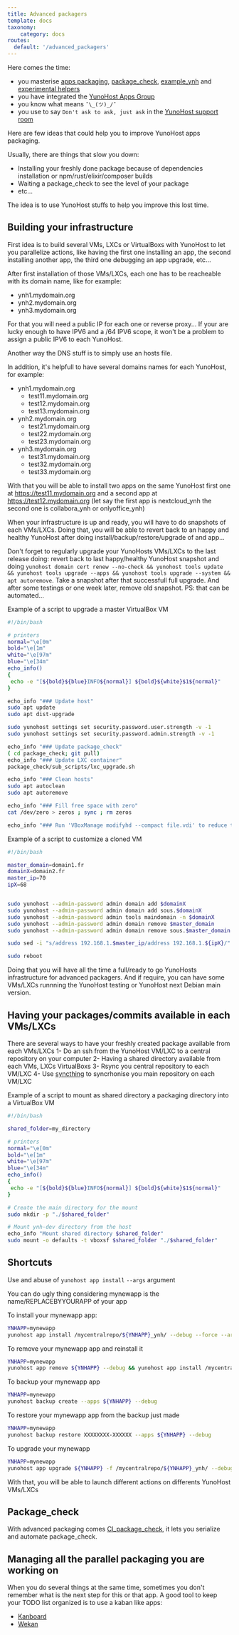 ```yaml
---
title: Advanced packagers
template: docs
taxonomy:
    category: docs
routes:
  default: '/advanced_packagers'
---
```


Here comes the time:

- you masterise [apps packaging](/packaging_apps), [package_check](https://github.com/YunoHost/package_check), [example_ynh](https://github.com/YunoHost/example_ynh) and [experimental helpers](https://github.com/YunoHost-Apps/Experimental_helpers)
- you have integrated the [YunoHost Apps Group](https://yunohost.org/#/project_organization)
- you know what means `¯\_(ツ)_/¯`
- you use to say `Don't ask to ask, just ask` in the [YunoHost support room](https://yunohost.org/#/help)

Here are few ideas that could help you to improve YunoHost apps packaging.

Usually, there are things that slow you down:

- Installing your freshly done package because of dependencies installation or npm/rust/elixir/composer builds
- Waiting a package_check to see the level of your package
- etc...

The idea is to use YunoHost stuffs to help you improve this lost time.

## Building your infrastructure

First idea is to build several VMs, LXCs or VirtualBoxs with YunoHost to let you parallelize actions, like having the first one installing an app, the second installing another app, the third one debugging an app upgrade, etc...

After first installation of those VMs/LXCs, each one has to be reacheable with its domain name, like for example:

- ynh1.mydomain.org
- ynh2.mydomain.org
- ynh3.mydomain.org

For that you will need a public IP for each one or reverse proxy...
If your are lucky enough to have IPV6 and a /64 IPV6 scope, it won't be a problem to assign a public IPV6 to each YunoHost.

Another way the DNS stuff is to simply use an hosts file.

In addition, it's helpfull to have several domains names for each YunoHost, for example:

- ynh1.mydomain.org
  - test11.mydomain.org
  - test12.mydomain.org
  - test13.mydomain.org
- ynh2.mydomain.org
  - test21.mydomain.org
  - test22.mydomain.org
  - test23.mydomain.org
- ynh3.mydomain.org
  - test31.mydomain.org
  - test32.mydomain.org
  - test33.mydomain.org

With that you will be able to install two apps on the same YunoHost first one at <https://test11.mydomain.org> and a second app at <https://test12.mydomain.org> (let say the first app is nextcloud_ynh the second one is collabora_ynh or onlyoffice_ynh)

When your infrastructure is up and ready, you will have to do snapshots of each VMs/LXCs. Doing that, you will be able to revert back to an happy and healthy YunoHost after doing install/backup/restore/upgrade of and app...

Don't forget to regularly upgrade your YunoHosts VMs/LXCs to the last release doing: revert back to last happy/healthy YunoHost snapshot and doing `yunohost domain cert renew --no-check && yunohost tools update && yunohost tools upgrade --apps && yunohost tools upgrade --system && apt autoremove`. Take a snapshot after that successfull full upgrade. And after some testings or one week later, remove old snapshot. PS: that can be automated...

Example of a script to upgrade a master VirtualBox VM

```bash
#!/bin/bash

# printers
normal="\e[0m"
bold="\e[1m"
white="\e[97m"
blue="\e[34m"
echo_info()
{
 echo -e "[${bold}${blue}INFO${normal}] ${bold}${white}$1${normal}"
}

echo_info "### Update host"
sudo apt update
sudo apt dist-upgrade

sudo yunohost settings set security.password.user.strength -v -1
sudo yunohost settings set security.password.admin.strength -v -1

echo_info "### Update package_check"
( cd package_check; git pull)
echo_info "### Update LXC container"
package_check/sub_scripts/lxc_upgrade.sh

echo_info "### Clean hosts"
sudo apt autoclean
sudo apt autoremove

echo_info "### Fill free space with zero"
cat /dev/zero > zeros ; sync ; rm zeros

echo_info "### Run 'VBoxManage modifyhd --compact file.vdi' to reduce the size of this VM"
```

Example of a script to customize a cloned VM

```bash
#!/bin/bash

master_domain=domain1.fr
domainX=domain2.fr
master_ip=70
ipX=68


sudo yunohost --admin-password admin domain add $domainX
sudo yunohost --admin-password admin domain add sous.$domainX
sudo yunohost --admin-password admin tools maindomain -n $domainX
sudo yunohost --admin-password admin domain remove $master_domain
sudo yunohost --admin-password admin domain remove sous.$master_domain

sudo sed -i "s/address 192.168.1.$master_ip/address 192.168.1.${ipX}/" /etc/network/interfaces

sudo reboot
```

Doing that you will have all the time a full/ready to go YunoHosts infrastructure for advanced packagers. And if require, you can have some VMs/LXCs runnning the YunoHost testing or YunoHost next Debian main version.

## Having your packages/commits available in each VMs/LXCs

There are several ways to have your freshly created package available from each VMs/LXCs
1- Do an ssh from the YunoHost VM/LXC to a central repository on your computer
2- Having a shared directory available from each VMs, LXCs VirtualBoxs
3- Rsync you central repository to each VM/LXC
4- Use [syncthing](https://github.com/YunoHost-Apps/syncthing_ynh) to syncrhonise you main repository on each VM/LXC

Example of a script to mount as shared directory a packaging directory into a VirtualBox VM

```bash
#!/bin/bash

shared_folder=my_directory

# printers
normal="\e[0m"
bold="\e[1m"
white="\e[97m"
blue="\e[34m"
echo_info()
{
 echo -e "[${bold}${blue}INFO${normal}] ${bold}${white}$1${normal}"
}

# Create the main directory for the mount
sudo mkdir -p "./$shared_folder"

# Mount ynh-dev directory from the host
echo_info "Mount shared directory $shared_folder"
sudo mount -o defaults -t vboxsf $shared_folder "./$shared_folder"
```

## Shortcuts

Use and abuse of `yunohost app install` `--args` argument

You can do ugly thing considering mynewapp is the name/REPLACEBYYOURAPP of your app

To install your mynewapp app:

```bash
YNHAPP=mynewapp
yunohost app install /mycentralrepo/${YNHAPP}_ynh/ --debug --force --args domain=test11.mydomain.org&path=/myapp&admin=alice&is_public=true&language=en&password=awesomepassword
```

To remove your mynewapp app and reinstall it

```bash
YNHAPP=mynewapp 
yunohost app remove ${YNHAPP} --debug && yunohost app install /mycentralrepo/${YNHAPP}_ynh/ --debug --force --args domain=test11.mydomain.org&path=/myapp&admin=alice&is_public=true&language=en&password=awesomepassword
```

To backup your mynewapp app

```bash
YNHAPP=mynewapp 
yunohost backup create --apps ${YNHAPP} --debug
```

To restore your mynewapp app from the backup just made

```bash
YNHAPP=mynewapp 
yunohost backup restore XXXXXXXX-XXXXXX --apps ${YNHAPP} --debug
```

To upgrade your mynewapp

```bash
YNHAPP=mynewapp 
yunohost app upgrade ${YNHAPP} -f /mycentralrepo/${YNHAPP}_ynh/ --debug
```

With that, you will be able to launch different actions on differents YunoHost VMs/LXCs

## Package_check

With advanced packaging comes [CI_package_check](https://github.com/YunoHost/CI_package_check), it lets you serialize and automate package_check.

## Managing all the parallel packaging you are working on

When you do several things at the same time, sometimes you don't remember what is the next step for this or that app.
A good tool to keep your TODO list organized is to use a kaban like apps:

- [Kanboard](https://github.com/YunoHost-Apps/kanboard_ynh)
- [Wekan](https://github.com/YunoHost-Apps/wekan_ynh)
